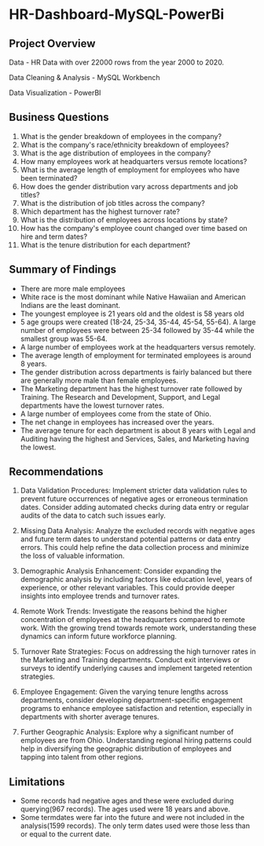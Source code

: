 # HR-Dashboard-MySQL-PowerBi

## Project Overview

Data - HR Data with over 22000 rows from the year 2000 to 2020.

Data Cleaning & Analysis - MySQL Workbench

Data Visualization - PowerBI


## Business Questions
1. What is the gender breakdown of employees in the company?
2. What is the company's race/ethnicity breakdown of employees?
3. What is the age distribution of employees in the company?
4. How many employees work at headquarters versus remote locations?
5. What is the average length of employment for employees who have been terminated?
6. How does the gender distribution vary across departments and job titles?
7. What is the distribution of job titles across the company?
8. Which department has the highest turnover rate?
9. What is the distribution of employees across locations by state?
10. How has the company's employee count changed over time based on hire and term dates?
11. What is the tenure distribution for each department?

## Summary of Findings
- There are more male employees
- White race is the most dominant while Native Hawaiian and American Indians are the least dominant.
- The youngest employee is 21 years old and the oldest is 58 years old
- 5 age groups were created (18-24, 25-34, 35-44, 45-54, 55-64). A large number of employees were between 25-34 followed by 35-44 while the smallest group was 55-64.
- A large number of employees work at the headquarters versus remotely.
- The average length of employment for terminated employees is around 8 years.
- The gender distribution across departments is fairly balanced but there are generally more male than female employees.
- The Marketing department has the highest turnover rate followed by Training. The Research and Development, Support, and Legal departments have the lowest turnover rates.
- A large number of employees come from the state of Ohio.
- The net change in employees has increased over the years.
- The average tenure for each department is about 8 years with Legal and Auditing having the highest and Services, Sales, and Marketing having the lowest.

## Recommendations
1. Data Validation Procedures: Implement stricter data validation rules to prevent future occurrences of negative ages or erroneous termination dates. Consider adding automated checks during data entry or regular audits of the data to catch such issues early.

2. Missing Data Analysis: Analyze the excluded records with negative ages and future term dates to understand potential patterns or data entry errors. This could help refine the data collection process and minimize the loss of valuable information.

3. Demographic Analysis Enhancement: Consider expanding the demographic analysis by including factors like education level, years of experience, or other relevant variables. This could provide deeper insights into employee trends and turnover rates.

4. Remote Work Trends: Investigate the reasons behind the higher concentration of employees at the headquarters compared to remote work. With the growing trend towards remote work, understanding these dynamics can inform future workforce planning.

5. Turnover Rate Strategies: Focus on addressing the high turnover rates in the Marketing and Training departments. Conduct exit interviews or surveys to identify underlying causes and implement targeted retention strategies.

6. Employee Engagement: Given the varying tenure lengths across departments, consider developing department-specific engagement programs to enhance employee satisfaction and retention, especially in departments with shorter average tenures.

7. Further Geographic Analysis: Explore why a significant number of employees are from Ohio. Understanding regional hiring patterns could help in diversifying the geographic distribution of employees and tapping into talent from other regions.


## Limitations
- Some records had negative ages and these were excluded during querying(967 records). The ages used were 18 years and above.
- Some termdates were far into the future and were not included in the analysis(1599 records). The only term dates used were those less than or equal to the current date.





